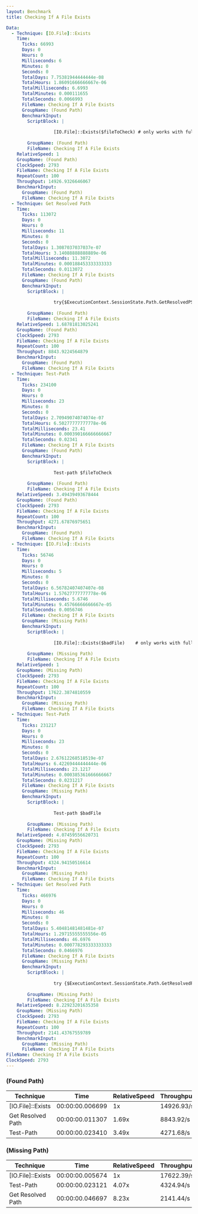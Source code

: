 ```yaml
---
layout: Benchmark
title: Checking If A File Exists

Data: 
  - Technique: [IO.File]::Exists
    Time: 
      Ticks: 66993
      Days: 0
      Hours: 0
      Milliseconds: 6
      Minutes: 0
      Seconds: 0
      TotalDays: 7.75381944444444e-08
      TotalHours: 1.86091666666667e-06
      TotalMilliseconds: 6.6993
      TotalMinutes: 0.000111655
      TotalSeconds: 0.0066993
      FileName: Checking If A File Exists
      GroupName: (Found Path)
      BenchmarkInput: 
        ScriptBlock: |
          
                  [IO.File]::Exists($fileToCheck) # only works with full paths
              
        GroupName: (Found Path)
        FileName: Checking If A File Exists
    RelativeSpeed: 1
    GroupName: (Found Path)
    ClockSpeed: 2793
    FileName: Checking If A File Exists
    RepeatCount: 100
    Throughput: 14926.9326646067
    BenchmarkInput: 
      GroupName: (Found Path)
      FileName: Checking If A File Exists
  - Technique: Get Resolved Path
    Time: 
      Ticks: 113072
      Days: 0
      Hours: 0
      Milliseconds: 11
      Minutes: 0
      Seconds: 0
      TotalDays: 1.3087037037037e-07
      TotalHours: 3.14088888888889e-06
      TotalMilliseconds: 11.3072
      TotalMinutes: 0.000188453333333333
      TotalSeconds: 0.0113072
      FileName: Checking If A File Exists
      GroupName: (Found Path)
      BenchmarkInput: 
        ScriptBlock: |
          
                  try{$ExecutionContext.SessionState.Path.GetResolvedPSPathFromPSPath($fileToCheck)} catch {}
              
        GroupName: (Found Path)
        FileName: Checking If A File Exists
    RelativeSpeed: 1.68781813025241
    GroupName: (Found Path)
    ClockSpeed: 2793
    FileName: Checking If A File Exists
    RepeatCount: 100
    Throughput: 8843.9224564879
    BenchmarkInput: 
      GroupName: (Found Path)
      FileName: Checking If A File Exists
  - Technique: Test-Path
    Time: 
      Ticks: 234100
      Days: 0
      Hours: 0
      Milliseconds: 23
      Minutes: 0
      Seconds: 0
      TotalDays: 2.70949074074074e-07
      TotalHours: 6.50277777777778e-06
      TotalMilliseconds: 23.41
      TotalMinutes: 0.000390166666666667
      TotalSeconds: 0.02341
      FileName: Checking If A File Exists
      GroupName: (Found Path)
      BenchmarkInput: 
        ScriptBlock: |
          
                  Test-path $fileToCheck
              
        GroupName: (Found Path)
        FileName: Checking If A File Exists
    RelativeSpeed: 3.49439493678444
    GroupName: (Found Path)
    ClockSpeed: 2793
    FileName: Checking If A File Exists
    RepeatCount: 100
    Throughput: 4271.67876975651
    BenchmarkInput: 
      GroupName: (Found Path)
      FileName: Checking If A File Exists
  - Technique: [IO.File]::Exists
    Time: 
      Ticks: 56746
      Days: 0
      Hours: 0
      Milliseconds: 5
      Minutes: 0
      Seconds: 0
      TotalDays: 6.56782407407407e-08
      TotalHours: 1.57627777777778e-06
      TotalMilliseconds: 5.6746
      TotalMinutes: 9.45766666666667e-05
      TotalSeconds: 0.0056746
      FileName: Checking If A File Exists
      GroupName: (Missing Path)
      BenchmarkInput: 
        ScriptBlock: |
          
                  [IO.File]::Exists($badFile)    # only works with full paths
              
        GroupName: (Missing Path)
        FileName: Checking If A File Exists
    RelativeSpeed: 1
    GroupName: (Missing Path)
    ClockSpeed: 2793
    FileName: Checking If A File Exists
    RepeatCount: 100
    Throughput: 17622.3874810559
    BenchmarkInput: 
      GroupName: (Missing Path)
      FileName: Checking If A File Exists
  - Technique: Test-Path
    Time: 
      Ticks: 231217
      Days: 0
      Hours: 0
      Milliseconds: 23
      Minutes: 0
      Seconds: 0
      TotalDays: 2.67612268518519e-07
      TotalHours: 6.42269444444444e-06
      TotalMilliseconds: 23.1217
      TotalMinutes: 0.000385361666666667
      TotalSeconds: 0.0231217
      FileName: Checking If A File Exists
      GroupName: (Missing Path)
      BenchmarkInput: 
        ScriptBlock: |
          
                  Test-path $badFile
              
        GroupName: (Missing Path)
        FileName: Checking If A File Exists
    RelativeSpeed: 4.07459556620731
    GroupName: (Missing Path)
    ClockSpeed: 2793
    FileName: Checking If A File Exists
    RepeatCount: 100
    Throughput: 4324.94150516614
    BenchmarkInput: 
      GroupName: (Missing Path)
      FileName: Checking If A File Exists
  - Technique: Get Resolved Path
    Time: 
      Ticks: 466976
      Days: 0
      Hours: 0
      Milliseconds: 46
      Minutes: 0
      Seconds: 0
      TotalDays: 5.40481481481481e-07
      TotalHours: 1.29715555555556e-05
      TotalMilliseconds: 46.6976
      TotalMinutes: 0.000778293333333333
      TotalSeconds: 0.0466976
      FileName: Checking If A File Exists
      GroupName: (Missing Path)
      BenchmarkInput: 
        ScriptBlock: |
          
                  try {$ExecutionContext.SessionState.Path.GetResolvedPSPathFromPSPath($badFile)} catch {}
              
        GroupName: (Missing Path)
        FileName: Checking If A File Exists
    RelativeSpeed: 8.22923201635358
    GroupName: (Missing Path)
    ClockSpeed: 2793
    FileName: Checking If A File Exists
    RepeatCount: 100
    Throughput: 2141.43767559789
    BenchmarkInput: 
      GroupName: (Missing Path)
      FileName: Checking If A File Exists
FileName: Checking If A File Exists
ClockSpeed: 2793
---
```



### (Found Path)


|Technique        |Time           |RelativeSpeed|Throughput|
|-----------------|---------------|-------------|----------|
|[IO.File]::Exists|00:00:00.006699|1x           |14926.93/s|
|Get Resolved Path|00:00:00.011307|1.69x        |8843.92/s |
|Test-Path        |00:00:00.023410|3.49x        |4271.68/s |


### (Missing Path)


|Technique        |Time           |RelativeSpeed|Throughput|
|-----------------|---------------|-------------|----------|
|[IO.File]::Exists|00:00:00.005674|1x           |17622.39/s|
|Test-Path        |00:00:00.023121|4.07x        |4324.94/s |
|Get Resolved Path|00:00:00.046697|8.23x        |2141.44/s |
